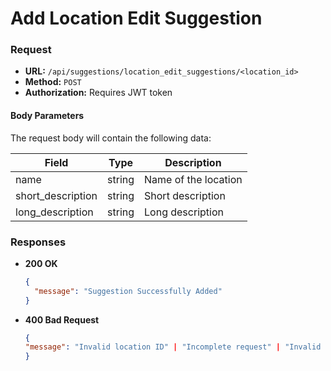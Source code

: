 # Add Location Edit Suggestion

### Request

- **URL:** `/api/suggestions/location_edit_suggestions/<location_id>`
- **Method:** `POST`
- **Authorization:** Requires JWT token

#### Body Parameters

The request body will contain the following data:

| Field             | Type   | Description          |
| ----------------- | ------ | -------------------- |
| name              | string | Name of the location |
| short_description | string | Short description    |
| long_description  | string | Long description     |

### Responses

- **200 OK**

  ```json
  {
    "message": "Suggestion Successfully Added"
  }
  ```

- **400 Bad Request**
  ```json
  {
  "message": "Invalid location ID" | "Incomplete request" | "Invalid data submitted"
  }
  ```
